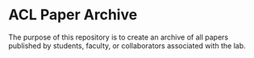 # ACL Paper Archive

The purpose of this repository is to create an archive of all papers published by students, faculty, or collaborators associated with the lab. 


